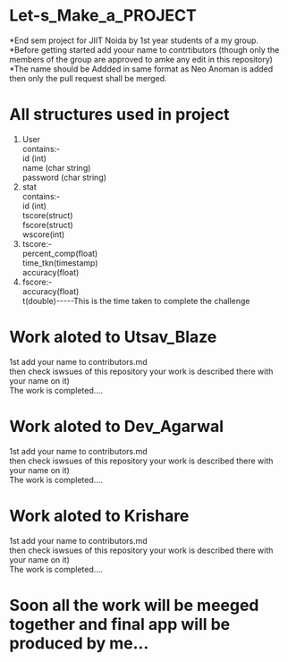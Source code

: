 # Let-s_Make_a_PROJECT

*End sem project for JIIT Noida by 1st year students of a my group.    
*Before getting started add yoour name to contrtibutors (though only the members of the group are approved to amke any edit in this repository)  
*The name should be Addded in same format as Neo Anoman is added then only the pull request shall be merged.  
# All structures used in project  
1. User  
contains:-  
id (int)  
name (char string)  
password (char string)  
2. stat  
contains:-  
id (int)  
tscore(struct)  
fscore(struct)  
wscore(int)  
3. tscore:-  
percent_comp(float)  
time_tkn(timestamp)  
accuracy(float)
4. fscore:-  
accuracy(float)  
t(double)-----This is the time taken to complete the challenge
# Work aloted to Utsav_Blaze  
1st add your name to contributors.md  
then check iswsues of this repository your work is described there with your name on it)  
The work is completed....
# Work aloted to Dev_Agarwal  
1st add your name to contributors.md  
then check iswsues of this repository your work is described there with your name on it)  
The work is completed....
# Work aloted to Krishare  
1st add your name to contributors.md  
then check iswsues of this repository your work is described there with your name on it)  
The work is completed....
<br>
# Soon all the work will be meeged together and final app will be produced by me...
